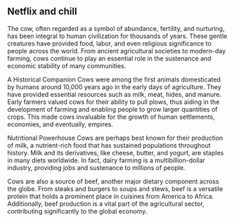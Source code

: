 ## Netflix and chill 

The cow, often regarded as a symbol of abundance, fertility, and nurturing, has been integral to human civilization for thousands of years. These gentle creatures have provided food, labor, and even religious significance to people across the world. From ancient agricultural societies to modern-day farming, cows continue to play an essential role in the sustenance and economic stability of many communities.

A Historical Companion
Cows were among the first animals domesticated by humans around 10,000 years ago in the early days of agriculture. They have provided essential resources such as milk, meat, hides, and manure. Early farmers valued cows for their ability to pull plows, thus aiding in the development of farming and enabling people to grow larger quantities of crops. This made cows invaluable for the growth of human settlements, economies, and eventually, empires.

Nutritional Powerhouse
Cows are perhaps best known for their production of milk, a nutrient-rich food that has sustained populations throughout history. Milk and its derivatives, like cheese, butter, and yogurt, are staples in many diets worldwide. In fact, dairy farming is a multibillion-dollar industry, providing jobs and sustenance to millions of people.

Cows are also a source of beef, another major dietary component across the globe. From steaks and burgers to soups and stews, beef is a versatile protein that holds a prominent place in cuisines from America to Africa. Additionally, beef production is a vital part of the agricultural sector, contributing significantly to the global economy.

<!--

**Here are some ideas to get you started:**

🙋‍♀️ A short introduction - what is your organization all about?
🌈 Contribution guidelines - how can the community get involved?
👩‍💻 Useful resources - where can the community find your docs? Is there anything else the community should know?
🍿 Fun facts - what does your team eat for breakfast?
🧙 Remember, you can do mighty things with the power of [Markdown](https://docs.github.com/github/writing-on-github/getting-started-with-writing-and-formatting-on-github/basic-writing-and-formatting-syntax)
-->
